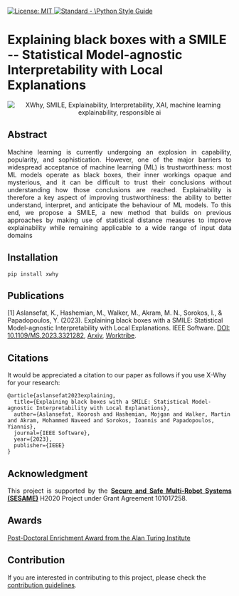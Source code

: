 <p align="left"> </p>

 <a href="https://opensource.org/licenses/MIT"><img src="https://img.shields.io/badge/License-MIT-yellow.svg" alt="License: MIT">
 <a href="https://standardjs.com"><img src="https://img.shields.io/badge/code_style-standard-brightgreen.svg" alt="Standard - \Python Style Guide"></a> 
 
# Explaining black boxes with a <b>SMILE</b> -- <b>S</b>tatistical <b>M</b>odel-agnostic <b>I</b>nterpretability with <b>L</b>ocal <b>E</b>xplanations
 
<p align="center">
 <img src="https://github.com/koo-ec/xwhy/blob/main/docs/graphics/XWhy_Logo_v1.png" alt="XWhy, SMILE, Explainability, Interpretability, XAI, machine learning explainability, responsible ai"> </p>

## Abstract
<p align="justify">Machine learning is currently undergoing an explosion in capability, popularity, and sophistication. However, one of the major barriers to widespread acceptance of machine learning (ML) is trustworthiness: most ML models operate as black boxes, their inner workings opaque and mysterious, and it can be difficult to trust their conclusions without understanding how those conclusions are reached. Explainability is therefore a key aspect of improving trustworthiness: the ability to better understand, interpret, and anticipate the behaviour of ML models. To this end, we propose a SMILE, a new method that builds on previous approaches by making use of statistical distance measures to improve explainability while remaining applicable to a wide range of input data domains</p>


## Installation
```
pip install xwhy
```
<!--
## Simple Example
```
import xwhy
import xgboost

# train an XGBoost model
X, y = xwhy.datasets.boston()
model = xgboost.XGBRegressor().fit(X, y)

# explain the model's predictions using xwhy
# (same syntax works for LightGBM, CatBoost, scikit-learn, transformers, Spark, etc.)
explainer = xwhy.Explainer(model)
xwhy_values = explainer(X)

# visualize the first prediction's explanation
xwhy.plots.waterfall(xwhy_values[0])

```
-->

## Publications 
[1] Aslansefat, K., Hashemian, M., Walker, M., Akram, M. N., Sorokos, I., & Papadopoulos, Y. (2023). Explaining black boxes with a SMILE: Statistical Model-agnostic Interpretability with Local Explanations. IEEE Software. [DOI: 10.1109/MS.2023.3321282](https://doi.org/10.1109/MS.2023.3321282), [Arxiv](https://arxiv.org/abs/2311.07286), [Worktribe](https://hull-repository.worktribe.com/output/4415493/explaining-black-boxes-with-a-smile-statistical-model-agnostic-interpretability-with-local-explanations). 
 
## Citations
It would be appreciated a citation to our paper as follows if you use X-Why for your research:
```
@article{aslansefat2023explaining,
  title={Explaining black boxes with a SMILE: Statistical Model-agnostic Interpretability with Local Explanations},
  author={Aslansefat, Koorosh and Hashemian, Mojgan and Walker, Martin and Akram, Mohammed Naveed and Sorokos, Ioannis and Papadopoulos, Yiannis},
  journal={IEEE Software},
  year={2023},
  publisher={IEEE}
}
```
 
## Acknowledgment
<p align="justify">This project is supported by the <a href = "https://www.sesame-project.org"><b>Secure and Safe Multi-Robot Systems (SESAME)</b></a> H2020 Project under Grant Agreement 101017258.</p>

## Awards
<a href = "https://www.turing.ac.uk/post-doctoral-enrichment-awards-pdea">Post-Doctoral Enrichment Award from the Alan Turing Institute</a>

## Contribution 
If you are interested in contributing to this project, please check the [contribution guidelines](https://github.com/koo-ec/xwhy/blob/main/docs/contribute/contributing.md).
